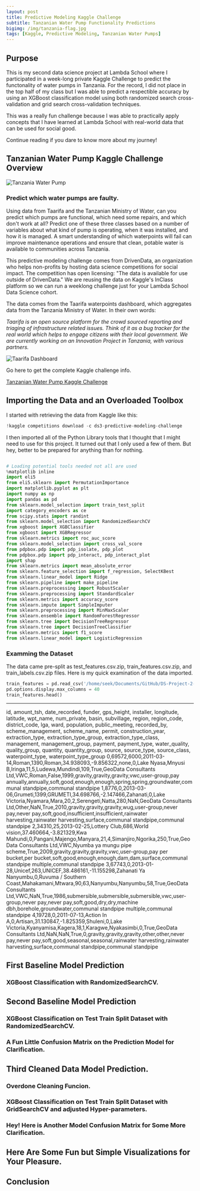 ```yaml
---
layout: post
title: Predictive Modeling Kaggle Challenge
subtitle: Tanzanian Water Pump Functionality Predictions
bigimg: /img/tanzania-flag.jpg
tags: [Kaggle, Predictive Modeling, Tanzanian Water Pumps]
---
```


## Purpose
This is my second data science project at Lambda School where I participated in a week-long private Kaggle Challenge to predict the functonality of water pumps in Tanzania. For the record, I did not place in the top half of my class but I was able to predict a respectible accuracy by using an XGBoost classification model using both randomized search cross-validation and grid search cross-validation techniques.

This was a really fun challenge because I was able to practically apply concepts that I have learned at Lambda School with real-world data that can be used for social good.

Continue reading if you dare to know more about my journey!

## Tanzanian Water Pump Kaggle Challenge Overview
![Tanzania Water Pump](/img/tanzania-water-pump.jpeg)

### Predict which water pumps are faulty.
Using data from Taarifa and the Tanzanian Ministry of Water, can you predict which pumps are functional, which need some repairs, and which don't work at all? Predict one of these three classes based on a number of variables about what kind of pump is operating, when it was installed, and how it is managed. A smart understanding of which waterpoints will fail can improve maintenance operations and ensure that clean, potable water is available to communities across Tanzania.

This predictive modeling challenge comes from DrivenData, an organization who helps non-profits by hosting data science competitions for social impact. The competition has open licensing: "The data is available for use outside of DrivenData." We are reusing the data on Kaggle's InClass platform so we can run a weeklong challenge just for your Lambda School Data Science cohort.

The data comes from the Taarifa waterpoints dashboard, which aggregates data from the Tanzania Ministry of Water. In their own words:

_Taarifa is an open source platform for the crowd sourced reporting and triaging of infrastructure related issues. Think of it as a bug tracker for the real world which helps to engage citizens with their local government. We are currently working on an Innovation Project in Tanzania, with various partners._

![Taarifa Dashboard](/img/taarifadashboard.png)

Go here to get the complete Kaggle challenge info.

[Tanzanian Water Pump Kaggle Challenge](https://www.kaggle.com/c/ds3-predictive-modeling-challenge/overview)

## Importing the Data and an Overloaded Toolbox

I started with retrieving the data from Kaggle like this:
```python
!kaggle competitions download -c ds3-predictive-modeling-challenge
```
I then imported all of the Python Library tools that I thought that I might need to use for this project. It turned out that I only used a few of them. But hey, better to be prepared for anything than for nothing.

```python

# Loading potential tools needed not all are used
%matplotlib inline
import eli5
from eli5.sklearn import PermutationImportance
import matplotlib.pyplot as plt
import numpy as np
import pandas as pd
from sklearn.model_selection import train_test_split
import category_encoders as ce
from scipy.stats import randint
from sklearn.model_selection import RandomizedSearchCV
from xgboost import XGBClassifier
from xgboost import XGBRegressor
from sklearn.metrics import roc_auc_score
from sklearn.model_selection import cross_val_score
from pdpbox.pdp import pdp_isolate, pdp_plot
from pdpbox.pdp import pdp_interact, pdp_interact_plot
import shap
from sklearn.metrics import mean_absolute_error
from sklearn.feature_selection import f_regression, SelectKBest
from sklearn.linear_model import Ridge
from sklearn.pipeline import make_pipeline
from sklearn.preprocessing import RobustScaler
from sklearn.preprocessing import StandardScaler
from sklearn.metrics import accuracy_score
from sklearn.impute import SimpleImputer
from sklearn.preprocessing import MinMaxScaler
from sklearn.ensemble import RandomForestRegressor
from sklearn.tree import DecisionTreeRegressor
from sklearn.tree import DecisionTreeClassifier
from sklearn.metrics import f1_score
from sklearn.linear_model import LogisticRegression
```
### Examming the Dataset

The data came pre-split as test_features.csv.zip, train_features.csv.zip, and train_labels.csv.zip files.
Here is my quick examination of the data imported.

```python
train_features = pd.read_csv('/home/seek/Documents/GitHub/DS-Project-2---Predictive-Modeling-Challenge/train_features.csv.zip')
pd.options.display.max_columns = 40
train_features.head()
```
---
id, amount_tsh, date_recorded, funder, gps_height, installer, longitude, latitude, wpt_name, num_private, basin, subvillage, region, region_code, district_code, lga, ward, population, public_meeting, recorded_by, scheme_management, scheme_name, permit, construction_year, extraction_type, extraction_type_group, extraction_type_class,  management, management_group, payment, payment_type, water_quality, quality_group, quantity, quantity_group, source, source_type, source_class, waterpoint_type, waterpoint_type_group
0,69572,6000,2011-03-14,Roman,1390,Roman,34.938093,-9.856322,none,0,Lake Nyasa,Mnyusi B,Iringa,11,5,Ludewa,Mundindi,109,True,GeoData Consultants Ltd,VWC,Roman,False,1999,gravity,gravity,gravity,vwc,user-group,pay annually,annually,soft,good,enough,enough,spring,spring,groundwater,communal standpipe,communal standpipe
1,8776,0,2013-03-06,Grumeti,1399,GRUMETI,34.698766,-2.147466,Zahanati,0,Lake Victoria,Nyamara,Mara,20,2,Serengeti,Natta,280,NaN,GeoData Consultants Ltd,Other,NaN,True,2010,gravity,gravity,gravity,wug,user-group,never pay,never pay,soft,good,insufficient,insufficient,rainwater harvesting,rainwater harvesting,surface,communal standpipe,communal standpipe
2,34310,25,2013-02-25,Lottery Club,686,World vision,37.460664,-3.821329,Kwa Mahundi,0,Pangani,Majengo,Manyara,21,4,Simanjiro,Ngorika,250,True,GeoData Consultants Ltd,VWC,Nyumba ya mungu pipe scheme,True,2009,gravity,gravity,gravity,vwc,user-group,pay per bucket,per bucket,soft,good,enough,enough,dam,dam,surface,communal standpipe multiple,communal standpipe
3,67743,0,2013-01-28,Unicef,263,UNICEF,38.486161,-11.155298,Zahanati Ya Nanyumbu,0,Ruvuma / Southern Coast,Mahakamani,Mtwara,90,63,Nanyumbu,Nanyumbu,58,True,GeoData Consultants Ltd,VWC,NaN,True,1986,submersible,submersible,submersible,vwc,user-group,never pay,never pay,soft,good,dry,dry,machine dbh,borehole,groundwater,communal standpipe multiple,communal standpipe
4,19728,0,2011-07-13,Action In A,0,Artisan,31.130847,-1.825359,Shuleni,0,Lake Victoria,Kyanyamisa,Kagera,18,1,Karagwe,Nyakasimbi,0,True,GeoData Consultants Ltd,NaN,NaN,True,0,gravity,gravity,gravity,other,other,never pay,never pay,soft,good,seasonal,seasonal,rainwater harvesting,rainwater harvesting,surface,communal standpipe,communal standpipe

      
## First Baseline Model Prediction



### XGBoost Classification with RandomizedSearchCV.

## Second Baseline Model Prediction

### XGBoost Classification on Test Train Split Dataset with RandomizedSearchCV.

### A Fun Little Confusion Matrix on the Prediction Model for Clarification.

## Third Cleaned Data Model Prediction.

### Overdone Cleaning Funcion.

### XGBoost Classification on Test Train Split Dataset with GridSearchCV and adjusted Hyper-parameters.

### Hey! Here is Another Model Confusion Matrix for Some More Clarification.

## Here Are Some Fun but Simple Visualizations for Your Pleasure.

## Conclusion
